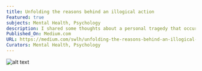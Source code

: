 ```yaml
---
title: Unfolding the reasons behind an illogical action
Featured: true
subjects: Mental Health, Psychology
description: I shared some thoughts about a personal tragedy that occurred to my family.
Published_On: Medium.com
URL: https://medium.com/swlh/unfolding-the-reasons-behind-an-illogical-action-d4f8860e5b3b?source=friends_link&sk=b5ca9545d90c0e69e4b69b7429d9a8f7
Curators: Mental Health, Psychology
---
```


![alt text](../../static/work/images/unfolding.png)
